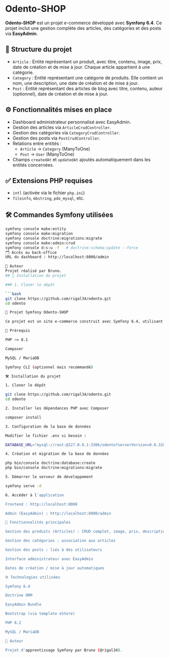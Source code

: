 # Odento-SHOP

**Odento-SHOP** est un projet e-commerce développé avec **Symfony 6.4**. Ce projet inclut une gestion complète des articles, des catégories et des posts via **EasyAdmin**.

## 🧱 Structure du projet

- `Article` : Entité représentant un produit, avec titre, contenu, image, prix, date de création et de mise à jour. Chaque article appartient à une catégorie.
- `Category` : Entité représentant une catégorie de produits. Elle contient un nom, une description, une date de création et de mise à jour.
- `Post` : Entité représentant des articles de blog avec titre, contenu, auteur (optionnel), date de création et de mise à jour.

## ⚙️ Fonctionnalités mises en place

- Dashboard administrateur personnalisé avec EasyAdmin.
- Gestion des articles via `ArticleCrudController`.
- Gestion des catégories via `CategoryCrudController`.
- Gestion des posts via `PostCrudController`.
- Relations entre entités :
  - `Article` → `Category` (ManyToOne)
  - `Post` → `User` (ManyToOne)
- Champs `createdAt` et `updatedAt` ajoutés automatiquement dans les entités concernées.

## ✅ Extensions PHP requises

- `intl` (activée via le fichier `php.ini`)
- `fileinfo`, `mbstring`, `pdo_mysql`, etc.

## 🛠️ Commandes Symfony utilisées

```bash
symfony console make:entity
symfony console make:migration
symfony console doctrine:migrations:migrate
symfony console make:admin:crud
symfony console d:s:u -f   # doctrine:schema:update --force
🗂️ Accès au back-office
URL du dashboard : http://localhost:8000/admin

👤 Auteur
Projet réalisé par Bruno.
## 🧰 Installation du projet

### 1. Cloner le dépôt

```bash
git clone https://github.com/rigal34/odento.git
cd odento

🧰 Projet Symfony Odento-SHOP

Ce projet est un site e-commerce construit avec Symfony 6.4, utilisant EasyAdmin pour la gestion du back-office. Il propose une gestion des articles, des catégories et des posts, le tout dans un environnement moderne et personnalisé.

🧰 Prérequis

PHP >= 8.1

Composer

MySQL / MariaDB

Symfony CLI (optionnel mais recommandé)

🛠️ Installation du projet

1. Cloner le dépôt

git clone https://github.com/rigal34/odento.git
cd odento

2. Installer les dépendances PHP avec Composer

composer install

3. Configuration de la base de données

Modifier le fichier .env si besoin :

DATABASE_URL="mysql://root:@127.0.0.1:3306/odento?serverVersion=8.0.32&charset=utf8mb4"

4. Création et migration de la base de données

php bin/console doctrine:database:create
php bin/console doctrine:migrations:migrate

5. Démarrer le serveur de développement

symfony serve -d

6. Accéder à l'application

Frontend : http://localhost:8000

Admin (EasyAdmin) : http://localhost:8000/admin

📁 Fonctionnalités principales

Gestion des produits (Articles) : CRUD complet, image, prix, description...

Gestion des catégories : association aux articles

Gestion des posts : liés à des utilisateurs

Interface administrateur avec EasyAdmin

Dates de création / mise à jour automatiques

🌐 Technologies utilisées

Symfony 6.4

Doctrine ORM

EasyAdmin Bundle

Bootstrap (via template eStore)

PHP 8.2

MySQL / MariaDB

💭 Auteur

Projet d'apprentissage Symfony par Bruno (@rigal34).

